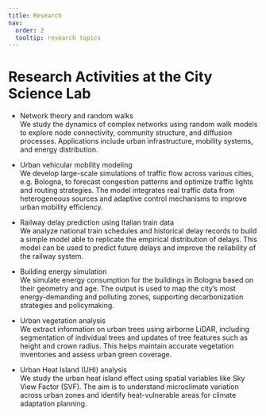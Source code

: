```yaml
---
title: Research
nav:
  order: 2
  tooltip: research topics
---
```


# Research Activities at the City Science Lab

- Network theory and random walks<br>
We study the dynamics of complex networks using random walk models to explore node connectivity, community structure, and diffusion processes. Applications include urban infrastructure, mobility systems, and energy distribution.

- Urban vehicular mobility modeling<br>
We develop large-scale simulations of traffic flow across various cities, e.g. Bologna, to forecast congestion patterns and optimize traffic lights and routing strategies. The model integrates real traffic data from heterogeneous sources and adaptive control mechanisms to improve urban mobility efficiency.

- Railway delay prediction using Italian train data<br>
We analyze national train schedules and historical delay records to build a simple model able to replicate the empirical distribution of delays. This model can be used to predict future delays and improve the reliability of the railway system.

- Building energy simulation<br>
We simulate energy consumption for the buildings in Bologna based on their geometry and age. The output is used to map the city’s most energy-demanding and polluting zones, supporting decarbonization strategies and policymaking.

- Urban vegetation analysis<br>
We extract information on urban trees using airborne LiDAR, including segmentation of individual trees and updates of tree features such as height and crown radius. This helps maintain accurate vegetation inventories and assess urban green coverage.

- Urban Heat Island (UHI) analysis<br>
We study the urban heat island effect using spatial variables like Sky View Factor (SVF). The aim is to understand microclimate variation across urban zones and identify heat-vulnerable areas for climate adaptation planning.